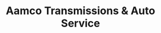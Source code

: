 ---
title: "Aamco Transmissions & Auto Service"
url: /denver/aamco-transmissions-and-auto-service/
shop: car repair
---
